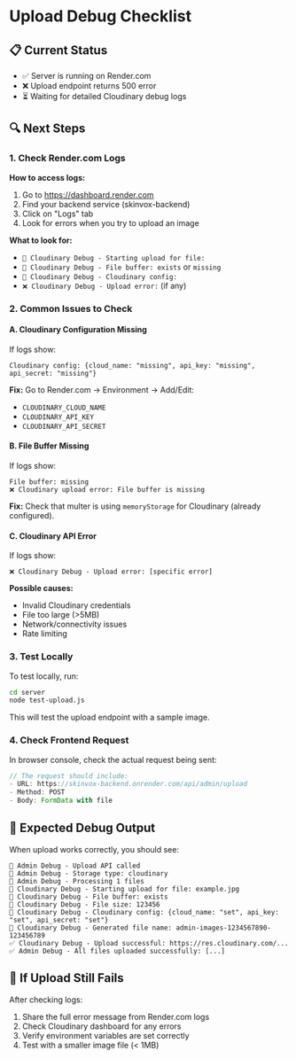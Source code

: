 # Upload Debug Checklist

## 📋 Current Status

- ✅ Server is running on Render.com
- ❌ Upload endpoint returns 500 error
- ⏳ Waiting for detailed Cloudinary debug logs

## 🔍 Next Steps

### 1. Check Render.com Logs

**How to access logs:**
1. Go to https://dashboard.render.com
2. Find your backend service (skinvox-backend)
3. Click on "Logs" tab
4. Look for errors when you try to upload an image

**What to look for:**
- `📝 Cloudinary Debug - Starting upload for file:`
- `📝 Cloudinary Debug - File buffer: exists` or `missing`
- `📝 Cloudinary Debug - Cloudinary config:`
- `❌ Cloudinary Debug - Upload error:` (if any)

### 2. Common Issues to Check

#### A. Cloudinary Configuration Missing
If logs show:
```
Cloudinary config: {cloud_name: "missing", api_key: "missing", api_secret: "missing"}
```

**Fix:** Go to Render.com → Environment → Add/Edit:
- `CLOUDINARY_CLOUD_NAME`
- `CLOUDINARY_API_KEY`
- `CLOUDINARY_API_SECRET`

#### B. File Buffer Missing
If logs show:
```
File buffer: missing
❌ Cloudinary upload error: File buffer is missing
```

**Fix:** Check that multer is using `memoryStorage` for Cloudinary (already configured).

#### C. Cloudinary API Error
If logs show:
```
❌ Cloudinary Debug - Upload error: [specific error]
```

**Possible causes:**
- Invalid Cloudinary credentials
- File too large (>5MB)
- Network/connectivity issues
- Rate limiting

### 3. Test Locally

To test locally, run:
```bash
cd server
node test-upload.js
```

This will test the upload endpoint with a sample image.

### 4. Check Frontend Request

In browser console, check the actual request being sent:
```javascript
// The request should include:
- URL: https://skinvox-backend.onrender.com/api/admin/upload
- Method: POST
- Body: FormData with file
```

## 📝 Expected Debug Output

When upload works correctly, you should see:
```
📝 Admin Debug - Upload API called
📝 Admin Debug - Storage type: cloudinary
📝 Admin Debug - Processing 1 files
📝 Cloudinary Debug - Starting upload for file: example.jpg
📝 Cloudinary Debug - File buffer: exists
📝 Cloudinary Debug - File size: 123456
📝 Cloudinary Debug - Cloudinary config: {cloud_name: "set", api_key: "set", api_secret: "set"}
📝 Cloudinary Debug - Generated file name: admin-images-1234567890-123456789
✅ Cloudinary Debug - Upload successful: https://res.cloudinary.com/...
✅ Admin Debug - All files uploaded successfully: [...]
```

## 🚨 If Upload Still Fails

After checking logs:
1. Share the full error message from Render.com logs
2. Check Cloudinary dashboard for any errors
3. Verify environment variables are set correctly
4. Test with a smaller image file (< 1MB)
